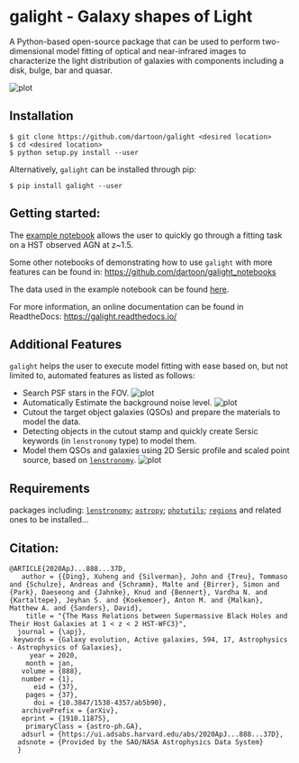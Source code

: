 # galight - Galaxy shapes of Light
A Python-based open-source package that can be used to perform two-dimensional model fitting of optical and near-infrared images to characterize the light distribution of galaxies with components including a disk, bulge, bar and quasar.

![plot](./figs/fitting_result.png)

Installation
------------
    $ git clone https://github.com/dartoon/galight <desired location>
    $ cd <desired location>
    $ python setup.py install --user

Alternatively, ``galight`` can be installed through pip:

    $ pip install galight --user

Getting started:
------------
The [example notebook](https://github.com/dartoon/galight_notebooks/blob/master/galight_HST_QSO.ipynb) allows the user to quickly go through a fitting task on a HST observed AGN at z~1.5.

Some other notebooks of demonstrating how to use ``galight`` with more features can be found in:
https://github.com/dartoon/galight_notebooks

The data used in the example notebook can be found [here](https://drive.google.com/file/d/1ZO9-HzV8K60ijYWK98jGoSoZHjIGW5Lc/view?usp=sharing).

For more information, an online documentation can be found in ReadtheDocs:
https://galight.readthedocs.io/



Additional Features
------------
``galight`` helps the user to execute model fitting with ease based on, but not limited to, automated features as listed as follows:
* Search PSF stars in the FOV.
![plot](./figs/find_PSF.png)
* Automatically Estimate the background noise level.
![plot](./figs/est_bkgstd.png)
* Cutout the target object galaxies (QSOs) and prepare the materials to model the data.
* Detecting objects in the cutout stamp and quickly create Sersic keywords (in ``lenstronomy`` type) to model them.
* Model them QSOs and galaxies using 2D Sersic profile and scaled point source, based on [``lenstronomy``](https://github.com/sibirrer/lenstronomy).
![plot](./figs/fitting_sets.png)


Requirements
------------
packages including:
[``lenstronomy``](https://github.com/sibirrer/lenstronomy);
[``astropy``](https://github.com/astropy/astropy);
[``photutils``](https://github.com/astropy/photutils);
[``regions``](https://github.com/astropy/regions)
and related ones to be installed... 

Citation:
---------
    @ARTICLE{2020ApJ...888...37D,
       author = {{Ding}, Xuheng and {Silverman}, John and {Treu}, Tommaso and {Schulze}, Andreas and {Schramm}, Malte and {Birrer}, Simon and {Park}, Daeseong and {Jahnke}, Knud and {Bennert}, Vardha N. and {Kartaltepe}, Jeyhan S. and {Koekemoer}, Anton M. and {Malkan}, Matthew A. and {Sanders}, David},
        title = "{The Mass Relations between Supermassive Black Holes and Their Host Galaxies at 1 < z < 2 HST-WFC3}",
      journal = {\apj},
     keywords = {Galaxy evolution, Active galaxies, 594, 17, Astrophysics - Astrophysics of Galaxies},
         year = 2020,
        month = jan,
       volume = {888},
       number = {1},
          eid = {37},
        pages = {37},
          doi = {10.3847/1538-4357/ab5b90},
       archivePrefix = {arXiv},
       eprint = {1910.11875},
        primaryClass = {astro-ph.GA},
       adsurl = {https://ui.adsabs.harvard.edu/abs/2020ApJ...888...37D},
      adsnote = {Provided by the SAO/NASA Astrophysics Data System}
      }



